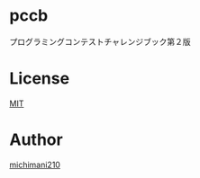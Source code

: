pccb
===

プログラミングコンテストチャレンジブック第２版

# License

[MIT](https://github.com/michimani/pccb/blob/main/LICENSE)

# Author

[michimani210](https://twitter.com/michimani210)